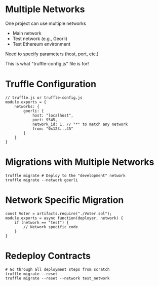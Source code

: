 # Multiple Networks

One project can use multiple networks

- Main network
- Test network (e.g., Georli)
- Test Ethereum environment

Need to specify parameters (host, port, etc.)

This is what "truffle-config.js" file is for!

# Truffle Configuration

```
// truffle.js or truffle-config.js
module.exports = {
    networks: {
        goerli: {
            host: "localhost",
            port: 9545,
            network_id: 1, // "*" to match any network
            from: "0x123...45"
        }
    }
}
```

# Migrations with Multiple Networks

```
truffle migrate # Deploy to the "development" network
truffle migrate --network goerli
```

# Network Specific Migration

```
const Voter = artifacts.require("./Voter.sol");
module.exports = async function(deployer, network) {
    if (network == "test") {
        // Network specific code
    }
}
```

# Redeploy Contracts

```
# Go through all deployment steps from scratch
truffle migrate --reset
truffle migrate --reset --network test_network
```
